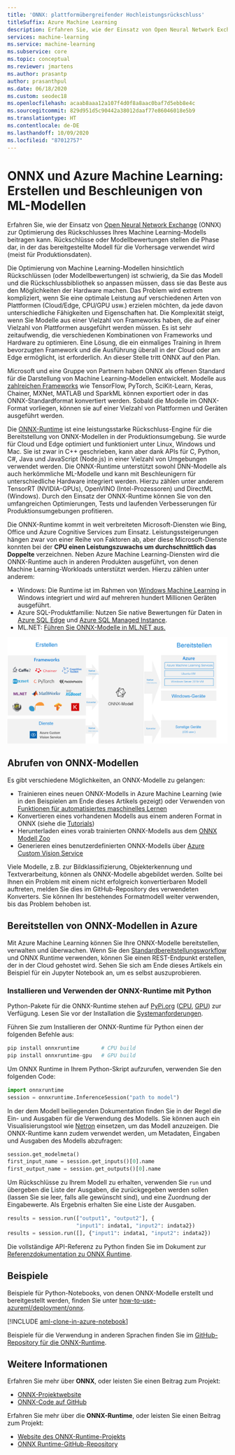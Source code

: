 ```yaml
---
title: 'ONNX: plattformübergreifender Hochleistungsrückschluss'
titleSuffix: Azure Machine Learning
description: Erfahren Sie, wie der Einsatz von Open Neural Network Exchange (ONNX) zur Optimierung des Rückschlusses Ihres Machine Learning-Modells beitragen kann.
services: machine-learning
ms.service: machine-learning
ms.subservice: core
ms.topic: conceptual
ms.reviewer: jmartens
ms.author: prasantp
author: prasanthpul
ms.date: 06/18/2020
ms.custom: seodec18
ms.openlocfilehash: acaab8aaa12a107f4d0f8a8aac0baf7d5ebb8e4c
ms.sourcegitcommit: 829d951d5c90442a38012daaf77e86046018e5b9
ms.translationtype: HT
ms.contentlocale: de-DE
ms.lasthandoff: 10/09/2020
ms.locfileid: "87012757"
---
```

# <a name="onnx-and-azure-machine-learning-create-and-accelerate-ml-models"></a>ONNX und Azure Machine Learning: Erstellen und Beschleunigen von ML-Modellen

Erfahren Sie, wie der Einsatz von [Open Neural Network Exchange](https://onnx.ai) (ONNX) zur Optimierung des Rückschlusses Ihres Machine Learning-Modells beitragen kann. Rückschlüsse oder Modellbewertungen stellen die Phase dar, in der das bereitgestellte Modell für die Vorhersage verwendet wird (meist für Produktionsdaten). 

Die Optimierung von Machine Learning-Modellen hinsichtlich Rückschlüssen (oder Modellbewertungen) ist schwierig, da Sie das Modell und die Rückschlussbibliothek so anpassen müssen, dass sie das Beste aus den Möglichkeiten der Hardware machen. Das Problem wird extrem kompliziert, wenn Sie eine optimale Leistung auf verschiedenen Arten von Plattformen (Cloud/Edge, CPU/GPU usw.) erzielen möchten, da jede davon unterschiedliche Fähigkeiten und Eigenschaften hat. Die Komplexität steigt, wenn Sie Modelle aus einer Vielzahl von Frameworks haben, die auf einer Vielzahl von Plattformen ausgeführt werden müssen. Es ist sehr zeitaufwendig, die verschiedenen Kombinationen von Frameworks und Hardware zu optimieren. Eine Lösung, die ein einmaliges Training in Ihrem bevorzugten Framework und die Ausführung überall in der Cloud oder am Edge ermöglicht, ist erforderlich. An dieser Stelle tritt ONNX auf den Plan.

Microsoft und eine Gruppe von Partnern haben ONNX als offenen Standard für die Darstellung von Machine Learning-Modellen entwickelt. Modelle aus [zahlreichen Frameworks](https://onnx.ai/supported-tools) wie TensorFlow, PyTorch, SciKit-Learn, Keras, Chainer, MXNet, MATLAB und SparkML können exportiert oder in das ONNX-Standardformat konvertiert werden. Sobald die Modelle im ONNX-Format vorliegen, können sie auf einer Vielzahl von Plattformen und Geräten ausgeführt werden.

Die [ONNX-Runtime](https://onnxruntime.ai) ist eine leistungsstarke Rückschluss-Engine für die Bereitstellung von ONNX-Modellen in der Produktionsumgebung. Sie wurde für Cloud und Edge optimiert und funktioniert unter Linux, Windows und Mac. Sie ist zwar in C++ geschrieben, kann aber dank APIs für C, Python, C#, Java und JavaScript (Node.js) in einer Vielzahl von Umgebungen verwendet werden. Die ONNX-Runtime unterstützt sowohl DNN-Modelle als auch herkömmliche ML-Modelle und kann mit Beschleunigern für unterschiedliche Hardware integriert werden. Hierzu zählen unter anderem TensorRT (NVIDIA-GPUs), OpenVINO (Intel-Prozessoren) und DirectML (Windows). Durch den Einsatz der ONNX-Runtime können Sie von den umfangreichen Optimierungen, Tests und laufenden Verbesserungen für Produktionsumgebungen profitieren.

Die ONNX-Runtime kommt in weit verbreiteten Microsoft-Diensten wie Bing, Office und Azure Cognitive Services zum Einsatz. Leistungssteigerungen hängen zwar von einer Reihe von Faktoren ab, aber diese Microsoft-Dienste konnten bei der __CPU einen Leistungszuwachs um durchschnittlich das Doppelte__ verzeichnen. Neben Azure Machine Learning-Diensten wird die ONNX-Runtime auch in anderen Produkten ausgeführt, von denen Machine Learning-Workloads unterstützt werden. Hierzu zählen unter anderem:
+ Windows: Die Runtime ist im Rahmen von [Windows Machine Learning](https://docs.microsoft.com/windows/ai/windows-ml/) in Windows integriert und wird auf mehreren hundert Millionen Geräten ausgeführt. 
+ Azure SQL-Produktfamilie: Nutzen Sie native Bewertungen für Daten in [Azure SQL Edge](https://docs.microsoft.com/azure/azure-sql-edge/onnx-overview) und [Azure SQL Managed Instance](https://docs.microsoft.com/azure/azure-sql/managed-instance/machine-learning-services-overview).
+ ML.NET: [Führen Sie ONNX-Modelle in ML.NET aus.](https://docs.microsoft.com/dotnet/machine-learning/tutorials/object-detection-onnx)


[![ONNX-Flussdiagramm mit Training, Konvertern und Bereitstellung](./media/concept-onnx/onnx.png)](././media/concept-onnx/onnx.png#lightbox)

## <a name="get-onnx-models"></a>Abrufen von ONNX-Modellen

Es gibt verschiedene Möglichkeiten, an ONNX-Modelle zu gelangen:
+ Trainieren eines neuen ONNX-Modells in Azure Machine Learning (wie in den Beispielen am Ende dieses Artikels gezeigt) oder Verwenden von [Funktionen für automatisiertes maschinelles Lernen](concept-automated-ml.md#automl--onnx)
+ Konvertieren eines vorhandenen Modells aus einem anderen Format in ONNX (siehe die [Tutorials](https://github.com/onnx/tutorials)) 
+ Herunterladen eines vorab trainierten ONNX-Modells aus dem [ONNX Modell Zoo](https://github.com/onnx/models)
+ Generieren eines benutzerdefinierten ONNX-Modells über [Azure Custom Vision Service](https://docs.microsoft.com/azure/cognitive-services/Custom-Vision-Service/) 

Viele Modelle, z.B. zur Bildklassifizierung, Objekterkennung und Textverarbeitung, können als ONNX-Modelle abgebildet werden. Sollte bei Ihnen ein Problem mit einem nicht erfolgreich konvertierbaren Modell auftreten, melden Sie dies im GitHub-Repository des verwendeten Konverters. Sie können Ihr bestehendes Formatmodell weiter verwenden, bis das Problem behoben ist.

## <a name="deploy-onnx-models-in-azure"></a>Bereitstellen von ONNX-Modellen in Azure

Mit Azure Machine Learning können Sie Ihre ONNX-Modelle bereitstellen, verwalten und überwachen. Wenn Sie den [Standardbereitstellungsworkflow](concept-model-management-and-deployment.md) und ONNX Runtime verwenden, können Sie einen REST-Endpunkt erstellen, der in der Cloud gehostet wird. Sehen Sie sich am Ende dieses Artikels ein Beispiel für ein Jupyter Notebook an, um es selbst auszuprobieren. 

### <a name="install-and-use-onnx-runtime-with-python"></a>Installieren und Verwenden der ONNX-Runtime mit Python

Python-Pakete für die ONNX-Runtime stehen auf [PyPi.org](https://pypi.org) ([CPU](https://pypi.org/project/onnxruntime), [GPU](https://pypi.org/project/onnxruntime-gpu)) zur Verfügung. Lesen Sie vor der Installation die [Systemanforderungen](https://github.com/Microsoft/onnxruntime#system-requirements). 

 Führen Sie zum Installieren der ONNX-Runtime für Python einen der folgenden Befehle aus: 
```python   
pip install onnxruntime       # CPU build
pip install onnxruntime-gpu   # GPU build
```

Um ONNX Runtime in Ihrem Python-Skript aufzurufen, verwenden Sie den folgenden Code:    
```python
import onnxruntime
session = onnxruntime.InferenceSession("path to model")
```

In der dem Modell beiliegenden Dokumentation finden Sie in der Regel die Ein- und Ausgaben für die Verwendung des Modells. Sie können auch ein Visualisierungstool wie [Netron](https://github.com/lutzroeder/Netron) einsetzen, um das Modell anzuzeigen. Die ONNX-Runtime kann zudem verwendet werden, um Metadaten, Eingaben und Ausgaben des Modells abzufragen:    
```python
session.get_modelmeta()
first_input_name = session.get_inputs()[0].name
first_output_name = session.get_outputs()[0].name
```

Um Rückschlüsse zu Ihrem Modell zu erhalten, verwenden Sie `run` und übergeben die Liste der Ausgaben, die zurückgegeben werden sollen (lassen Sie sie leer, falls alle gewünscht sind), und eine Zuordnung der Eingabewerte. Als Ergebnis erhalten Sie eine Liste der Ausgaben.  
```python
results = session.run(["output1", "output2"], {
                      "input1": indata1, "input2": indata2})
results = session.run([], {"input1": indata1, "input2": indata2})
```

Die vollständige API-Referenz zu Python finden Sie im Dokument zur [Referenzdokumentation zu ONNX Runtime](https://aka.ms/onnxruntime-python).    

## <a name="examples"></a>Beispiele
Beispiele für Python-Notebooks, von denen ONNX-Modelle erstellt und bereitgestellt werden, finden Sie unter [how-to-use-azureml/deployment/onnx](https://github.com/Azure/MachineLearningNotebooks/blob/master/how-to-use-azureml/deployment/onnx).

[!INCLUDE [aml-clone-in-azure-notebook](../../includes/aml-clone-for-examples.md)]

Beispiele für die Verwendung in anderen Sprachen finden Sie im [GitHub-Repository für die ONNX-Runtime](https://github.com/microsoft/onnxruntime/tree/master/samples).

## <a name="more-info"></a>Weitere Informationen

Erfahren Sie mehr über **ONNX**, oder leisten Sie einen Beitrag zum Projekt:
+ [ONNX-Projektwebsite](https://onnx.ai)
+ [ONNX-Code auf GitHub](https://github.com/onnx/onnx)

Erfahren Sie mehr über die **ONNX-Runtime**, oder leisten Sie einen Beitrag zum Projekt:
+ [Website des ONNX-Runtime-Projekts](https://onnxruntime.ai)
+ [ONNX Runtime-GitHub-Repository](https://github.com/Microsoft/onnxruntime)


